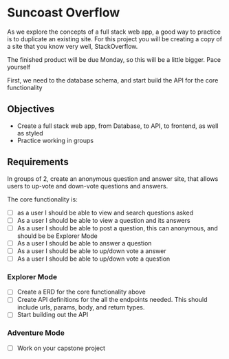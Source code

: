 # Suncoast Overflow

As we explore the concepts of a full stack web app, a good way to practice is to duplicate an existing site. For this project you will be creating a copy of a site that you know very well, StackOverflow.

The finished product will be due Monday, so this will be a little bigger. Pace yourself

First, we need to the database schema, and start build the API for the core functionality

## Objectives

- Create a full stack web app, from Database, to API, to frontend, as well as styled
- Practice working in groups

## Requirements

In groups of 2, create an anonymous question and answer site, that allows users to up-vote and down-vote questions and answers.

The core functionality is:

- [ ] as a user I should be able to view and search questions asked
- [ ] As a user I should be able to view a question and its answers
- [ ] As a user I should be able to post a question, this can anonymous, and should be be Explorer Mode
- [ ] As a user I should be able to answer a question
- [ ] As a user I should be able to up/down vote a answer
- [ ] As a user I should be able to up/down vote a question

### Explorer Mode

- [ ] Create a ERD for the core functionality above
- [ ] Create API definitions for the all the endpoints needed. This should include urls, params, body, and return types.
- [ ] Start building out the API

### Adventure Mode

- [ ] Work on your capstone project
